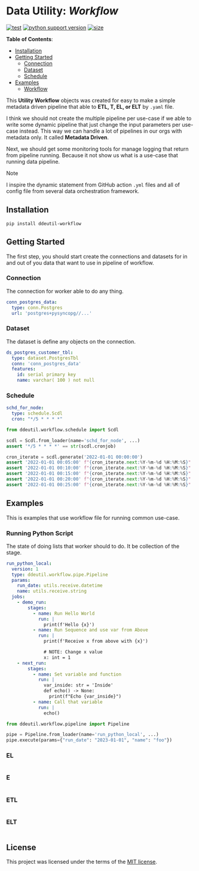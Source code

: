 # Data Utility: _Workflow_

[![test](https://github.com/korawica/ddeutil-workflow/actions/workflows/tests.yml/badge.svg?branch=main)](https://github.com/korawica/ddeutil-workflow/actions/workflows/tests.yml)
[![python support version](https://img.shields.io/pypi/pyversions/ddeutil-workflow)](https://pypi.org/project/ddeutil-workflow/)
[![size](https://img.shields.io/github/languages/code-size/korawica/ddeutil-workflow)](https://github.com/korawica/ddeutil-workflow)

**Table of Contents**:

- [Installation](#installation)
- [Getting Started](#getting-started)
  - [Connection](#conn)
  - [Dataset](#dataset)
  - [Schedule](#schedule)
- [Examples](#examples)
  - [Workflow](#workflow)

This **Utility Workflow** objects was created for easy to make a simple metadata
driven pipeline that able to **ETL, T, EL, or ELT** by `.yaml` file.

I think we should not create the multiple pipeline per use-case if we able to
write some dynamic pipeline that just change the input parameters per use-case
instead. This way we can handle a lot of pipelines in our orgs with metadata only.
It called **Metadata Driven**.

Next, we should get some monitoring tools for manage logging that return from
pipeline running. Because it not show us what is a use-case that running data
pipeline.

> [!NOTE]
> I inspire the dynamic statement from GitHub action `.yml` files and all of config
> file from several data orchestration framework.

## Installation

```shell
pip install ddeutil-workflow
```

## Getting Started

The first step, you should start create the connections and datasets for in and
out of you data that want to use in pipeline of workflow.

### Connection

The connection for worker able to do any thing.

```yaml
conn_postgres_data:
  type: conn.Postgres
  url: 'postgres+pysyncopg//...'
```

### Dataset

The dataset is define any objects on the connection.

```yaml
ds_postgres_customer_tbl:
  type: dataset.PostgresTbl
  conn: 'conn_postgres_data'
  features:
    id: serial primary key
    name: varchar( 100 ) not null
```

### Schedule

```yaml
schd_for_node:
  type: schedule.Scdl
  cron: "*/5 * * * *"
```

```python
from ddeutil.workflow.schedule import Scdl

scdl = Scdl.from_loader(name='schd_for_node', ...)
assert '*/5 * * * *' == str(scdl.cronjob)

cron_iterate = scdl.generate('2022-01-01 00:00:00')
assert '2022-01-01 00:05:00' f"{cron_iterate.next:%Y-%m-%d %H:%M:%S}"
assert '2022-01-01 00:10:00' f"{cron_iterate.next:%Y-%m-%d %H:%M:%S}"
assert '2022-01-01 00:15:00' f"{cron_iterate.next:%Y-%m-%d %H:%M:%S}"
assert '2022-01-01 00:20:00' f"{cron_iterate.next:%Y-%m-%d %H:%M:%S}"
assert '2022-01-01 00:25:00' f"{cron_iterate.next:%Y-%m-%d %H:%M:%S}"
```

## Examples

This is examples that use workflow file for running common use-case.

### Running Python Script

The state of doing lists that worker should to do. It be collection of the stage.

```yaml
run_python_local:
  version: 1
  type: ddeutil.workflow.pipe.Pipeline
  params:
    run_date: utils.receive.datetime
    name: utils.receive.string
  jobs:
    - demo_run:
        stages:
          - name: Run Hello World
            run: |
              print(f'Hello {x}')
          - name: Run Sequence and use var from Above
            run: |
              print(f'Receive x from above with {x}')

              # NOTE: Change x value
              x: int = 1
    - next_run:
        stages:
          - name: Set variable and function
            run: |
              var_inside: str = 'Inside'
              def echo() -> None:
                print(f"Echo {var_inside}")
          - name: Call that variable
            run: |
              echo()
```

```python
from ddeutil.workflow.pipeline import Pipeline

pipe = Pipeline.from_loader(name='run_python_local', ...)
pipe.execute(params={"run_date": "2023-01-01", "name": "foo"})
```

### EL

```yaml

```

### E

```yaml

```

### ETL

```yaml

```

### ELT

```yaml

```

## License

This project was licensed under the terms of the [MIT license](LICENSE).
